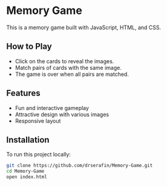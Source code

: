 # Memory Game

This is a memory game built with JavaScript, HTML, and CSS.

## How to Play

- Click on the cards to reveal the images.
- Match pairs of cards with the same image.
- The game is over when all pairs are matched.

## Features

- Fun and interactive gameplay
- Attractive design with various images
- Responsive layout

## Installation

To run this project locally:

```bash
git clone https://github.com/drserafin/Memory-Game.git
cd Memory-Game
open index.html

